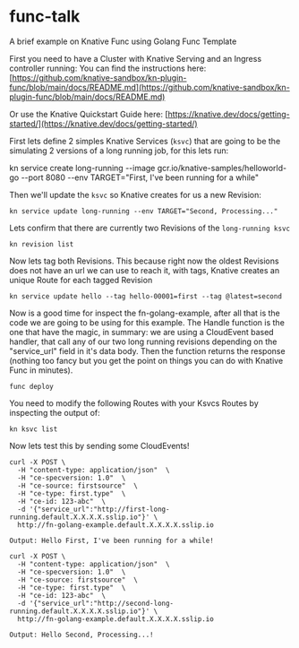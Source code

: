 # func-talk
A brief example on Knative Func using Golang Func Template

First you need to have a Cluster with Knative Serving and an Ingress controller running:
You can find the instructions here:
 [https://github.com/knative-sandbox/kn-plugin-func/blob/main/docs/README.md](https://github.com/knative-sandbox/kn-plugin-func/blob/main/docs/README.md)

Or use the Knative Quickstart Guide here:
[https://knative.dev/docs/getting-started/](https://knative.dev/docs/getting-started/)

 First lets define 2 simples Knative Services (`ksvc`) that are going to be the simulating 2 versions of a long running job, for this lets run:

kn service create long-running --image gcr.io/knative-samples/helloworld-go --port 8080 --env TARGET="First, I've been running for a while"

Then we'll update the `ksvc` so Knative creates for us a new Revision:
```
kn service update long-running --env TARGET="Second, Processing..."
```
Lets confirm that there are currently two Revisions of the `long-running ksvc`
```
kn revision list
```
Now lets tag both Revisions. This because right now the oldest Revisions does not have an url we can use to reach it, with tags, Knative creates an unique Route for each tagged Revision
```
kn service update hello --tag hello-00001=first --tag @latest=second
```
Now is a good time for inspect the fn-golang-example, after all that is the code we are going to be using for this example. The Handle function is the one that have the magic, in summary: we are using a CloudEvent based handler, that call any of our two long running revisions depending on the "service_url" field in it's data body. Then the function returns the response (nothing too fancy but you get the point on things you can do with Knative Func in minutes).
```
func deploy
```

You need to modify the following Routes with your Ksvcs Routes by inspecting the output of:
```
kn ksvc list
```

Now lets test this by sending some CloudEvents!

```
curl -X POST \
  -H "content-type: application/json"  \
  -H "ce-specversion: 1.0"  \
  -H "ce-source: firstsource"  \
  -H "ce-type: first.type"  \
  -H "ce-id: 123-abc"  \
  -d '{"service_url":"http://first-long-running.default.X.X.X.X.sslip.io"}' \
  http://fn-golang-example.default.X.X.X.X.sslip.io

Output: Hello First, I've been running for a while!
```
```
curl -X POST \
  -H "content-type: application/json"  \
  -H "ce-specversion: 1.0"  \
  -H "ce-source: firstsource"  \
  -H "ce-type: first.type"  \
  -H "ce-id: 123-abc"  \
  -d '{"service_url":"http://second-long-running.default.X.X.X.X.sslip.io"}' \
  http://fn-golang-example.default.X.X.X.X.sslip.io

Output: Hello Second, Processing...!
```
